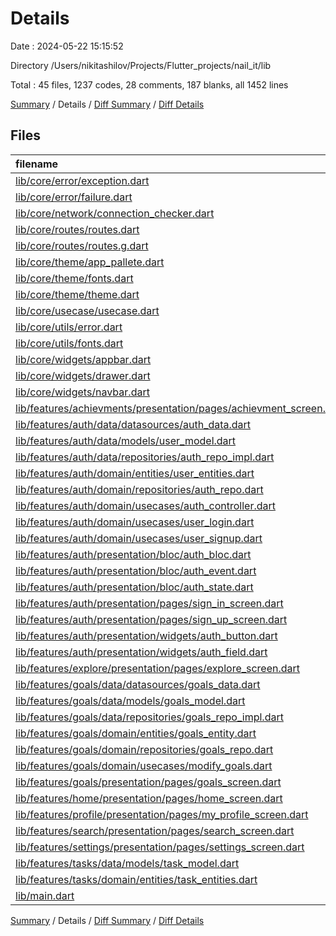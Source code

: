 # Details

Date : 2024-05-22 15:15:52

Directory /Users/nikitashilov/Projects/Flutter_projects/nail_it/lib

Total : 45 files,  1237 codes, 28 comments, 187 blanks, all 1452 lines

[Summary](results.md) / Details / [Diff Summary](diff.md) / [Diff Details](diff-details.md)

## Files
| filename | language | code | comment | blank | total |
| :--- | :--- | ---: | ---: | ---: | ---: |
| [lib/core/error/exception.dart](/lib/core/error/exception.dart) | Dart | 4 | 0 | 1 | 5 |
| [lib/core/error/failure.dart](/lib/core/error/failure.dart) | Dart | 4 | 0 | 1 | 5 |
| [lib/core/network/connection_checker.dart](/lib/core/network/connection_checker.dart) | Dart | 11 | 0 | 4 | 15 |
| [lib/core/routes/routes.dart](/lib/core/routes/routes.dart) | Dart | 61 | 0 | 5 | 66 |
| [lib/core/routes/routes.g.dart](/lib/core/routes/routes.g.dart) | Dart | 12 | 7 | 6 | 25 |
| [lib/core/theme/app_pallete.dart](/lib/core/theme/app_pallete.dart) | Dart | 14 | 0 | 2 | 16 |
| [lib/core/theme/fonts.dart](/lib/core/theme/fonts.dart) | Dart | 5 | 0 | 3 | 8 |
| [lib/core/theme/theme.dart](/lib/core/theme/theme.dart) | Dart | 0 | 0 | 2 | 2 |
| [lib/core/usecase/usecase.dart](/lib/core/usecase/usecase.dart) | Dart | 6 | 0 | 3 | 9 |
| [lib/core/utils/error.dart](/lib/core/utils/error.dart) | Dart | 0 | 0 | 1 | 1 |
| [lib/core/utils/fonts.dart](/lib/core/utils/fonts.dart) | Dart | 0 | 0 | 2 | 2 |
| [lib/core/widgets/appbar.dart](/lib/core/widgets/appbar.dart) | Dart | 55 | 1 | 5 | 61 |
| [lib/core/widgets/drawer.dart](/lib/core/widgets/drawer.dart) | Dart | 152 | 1 | 4 | 157 |
| [lib/core/widgets/navbar.dart](/lib/core/widgets/navbar.dart) | Dart | 61 | 0 | 5 | 66 |
| [lib/features/achievments/presentation/pages/achievment_screen.dart](/lib/features/achievments/presentation/pages/achievment_screen.dart) | Dart | 22 | 2 | 5 | 29 |
| [lib/features/auth/data/datasources/auth_data.dart](/lib/features/auth/data/datasources/auth_data.dart) | Dart | 80 | 0 | 12 | 92 |
| [lib/features/auth/data/models/user_model.dart](/lib/features/auth/data/models/user_model.dart) | Dart | 33 | 0 | 4 | 37 |
| [lib/features/auth/data/repositories/auth_repo_impl.dart](/lib/features/auth/data/repositories/auth_repo_impl.dart) | Dart | 38 | 1 | 6 | 45 |
| [lib/features/auth/domain/entities/user_entities.dart](/lib/features/auth/domain/entities/user_entities.dart) | Dart | 14 | 0 | 2 | 16 |
| [lib/features/auth/domain/repositories/auth_repo.dart](/lib/features/auth/domain/repositories/auth_repo.dart) | Dart | 14 | 0 | 3 | 17 |
| [lib/features/auth/domain/usecases/auth_controller.dart](/lib/features/auth/domain/usecases/auth_controller.dart) | Dart | 12 | 2 | 5 | 19 |
| [lib/features/auth/domain/usecases/user_login.dart](/lib/features/auth/domain/usecases/user_login.dart) | Dart | 19 | 0 | 5 | 24 |
| [lib/features/auth/domain/usecases/user_signup.dart](/lib/features/auth/domain/usecases/user_signup.dart) | Dart | 23 | 0 | 5 | 28 |
| [lib/features/auth/presentation/bloc/auth_bloc.dart](/lib/features/auth/presentation/bloc/auth_bloc.dart) | Dart | 14 | 1 | 3 | 18 |
| [lib/features/auth/presentation/bloc/auth_event.dart](/lib/features/auth/presentation/bloc/auth_event.dart) | Dart | 47 | 2 | 16 | 65 |
| [lib/features/auth/presentation/bloc/auth_state.dart](/lib/features/auth/presentation/bloc/auth_state.dart) | Dart | 21 | 0 | 12 | 33 |
| [lib/features/auth/presentation/pages/sign_in_screen.dart](/lib/features/auth/presentation/pages/sign_in_screen.dart) | Dart | 45 | 0 | 6 | 51 |
| [lib/features/auth/presentation/pages/sign_up_screen.dart](/lib/features/auth/presentation/pages/sign_up_screen.dart) | Dart | 45 | 0 | 6 | 51 |
| [lib/features/auth/presentation/widgets/auth_button.dart](/lib/features/auth/presentation/widgets/auth_button.dart) | Dart | 25 | 0 | 4 | 29 |
| [lib/features/auth/presentation/widgets/auth_field.dart](/lib/features/auth/presentation/widgets/auth_field.dart) | Dart | 25 | 0 | 4 | 29 |
| [lib/features/explore/presentation/pages/explore_screen.dart](/lib/features/explore/presentation/pages/explore_screen.dart) | Dart | 12 | 0 | 4 | 16 |
| [lib/features/goals/data/datasources/goals_data.dart](/lib/features/goals/data/datasources/goals_data.dart) | Dart | 0 | 0 | 1 | 1 |
| [lib/features/goals/data/models/goals_model.dart](/lib/features/goals/data/models/goals_model.dart) | Dart | 0 | 0 | 1 | 1 |
| [lib/features/goals/data/repositories/goals_repo_impl.dart](/lib/features/goals/data/repositories/goals_repo_impl.dart) | Dart | 0 | 0 | 1 | 1 |
| [lib/features/goals/domain/entities/goals_entity.dart](/lib/features/goals/domain/entities/goals_entity.dart) | Dart | 0 | 0 | 1 | 1 |
| [lib/features/goals/domain/repositories/goals_repo.dart](/lib/features/goals/domain/repositories/goals_repo.dart) | Dart | 0 | 0 | 1 | 1 |
| [lib/features/goals/domain/usecases/modify_goals.dart](/lib/features/goals/domain/usecases/modify_goals.dart) | Dart | 0 | 0 | 1 | 1 |
| [lib/features/goals/presentation/pages/goals_screen.dart](/lib/features/goals/presentation/pages/goals_screen.dart) | Dart | 64 | 2 | 5 | 71 |
| [lib/features/home/presentation/pages/home_screen.dart](/lib/features/home/presentation/pages/home_screen.dart) | Dart | 50 | 2 | 5 | 57 |
| [lib/features/profile/presentation/pages/my_profile_screen.dart](/lib/features/profile/presentation/pages/my_profile_screen.dart) | Dart | 129 | 6 | 4 | 139 |
| [lib/features/search/presentation/pages/search_screen.dart](/lib/features/search/presentation/pages/search_screen.dart) | Dart | 18 | 0 | 4 | 22 |
| [lib/features/settings/presentation/pages/settings_screen.dart](/lib/features/settings/presentation/pages/settings_screen.dart) | Dart | 36 | 1 | 3 | 40 |
| [lib/features/tasks/data/models/task_model.dart](/lib/features/tasks/data/models/task_model.dart) | Dart | 29 | 0 | 4 | 33 |
| [lib/features/tasks/domain/entities/task_entities.dart](/lib/features/tasks/domain/entities/task_entities.dart) | Dart | 12 | 0 | 2 | 14 |
| [lib/main.dart](/lib/main.dart) | Dart | 25 | 0 | 8 | 33 |

[Summary](results.md) / Details / [Diff Summary](diff.md) / [Diff Details](diff-details.md)